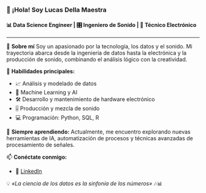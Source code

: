 ### 👋 ¡Hola! Soy Lucas Della Maestra
#### 📊 Data Science Engineer | 🎛️ Ingeniero de Sonido | 🔌 Técnico Electrónico 

---

🧠 **Sobre mí**
Soy un apasionado por la tecnología, los datos y el sonido. Mi trayectoria abarca desde la ingeniería de datos hasta la electrónica y la producción de sonido, combinando el análisis lógico con la creatividad.

🚀 **Habilidades principales:**
- 📈 Análisis y modelado de datos
- 🤖 Machine Learning y AI
- 🛠️ Desarrollo y mantenimiento de hardware electrónico
- 🎚️ Producción y mezcla de sonido
- 💻 Programación: Python, SQL, R

🌱 **Siempre aprendiendo:**
Actualmente, me encuentro explorando nuevas herramientas de IA, automatización de procesos y técnicas avanzadas de procesamiento de señales.

📫 **Conéctate conmigo:**
- 💼 [LinkedIn](https://www.linkedin.com/in/tu-perfil/)

💡 *«La ciencia de los datos es la sinfonía de los números»* 🎶📊


<!--
**LucasDellaMaestra/LucasDellaMaestra** is a ✨ _special_ ✨ repository because its `README.md` (this file) appears on your GitHub profile.

Here are some ideas to get you started:

- 🔭 I’m currently working on ...
- 🌱 I’m currently learning ...
- 👯 I’m looking to collaborate on ...
- 🤔 I’m looking for help with ...
- 💬 Ask me about ...
- 📫 How to reach me: ...
- 😄 Pronouns: ...
- ⚡ Fun fact: ...
-->
